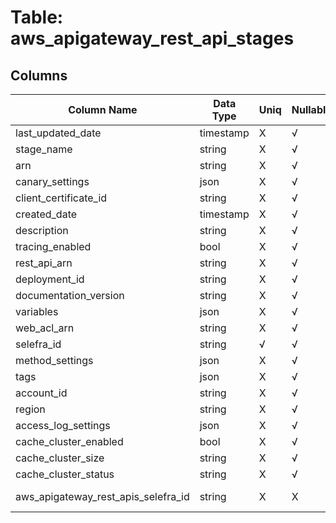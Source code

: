 # Table: aws_apigateway_rest_api_stages

## Columns 

|  Column Name   |  Data Type  | Uniq | Nullable | Description | 
|  ----  | ----  | ----  | ----  | ---- | 
| last_updated_date | timestamp | X | √ |  | 
| stage_name | string | X | √ |  | 
| arn | string | X | √ |  | 
| canary_settings | json | X | √ |  | 
| client_certificate_id | string | X | √ |  | 
| created_date | timestamp | X | √ |  | 
| description | string | X | √ |  | 
| tracing_enabled | bool | X | √ |  | 
| rest_api_arn | string | X | √ |  | 
| deployment_id | string | X | √ |  | 
| documentation_version | string | X | √ |  | 
| variables | json | X | √ |  | 
| web_acl_arn | string | X | √ |  | 
| selefra_id | string | √ | √ | random id | 
| method_settings | json | X | √ |  | 
| tags | json | X | √ |  | 
| account_id | string | X | √ |  | 
| region | string | X | √ |  | 
| access_log_settings | json | X | √ |  | 
| cache_cluster_enabled | bool | X | √ |  | 
| cache_cluster_size | string | X | √ |  | 
| cache_cluster_status | string | X | √ |  | 
| aws_apigateway_rest_apis_selefra_id | string | X | X | fk to aws_apigateway_rest_apis.selefra_id | 


